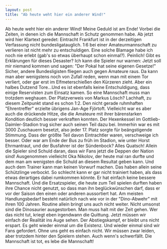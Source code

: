 ```yaml
---
layout: post
title: "Ab heute weht hier ein anderer Wind!"
---
```


Ab heute weht hier ein anderer Wind! Meine Geduld ist am Ende! Vorbei die Zeiten, in denen ich die Mannschaft in Schutz genommen habe. Ab jetzt wird hier Klartext geredet: Eintracht Frankfurt ist in der derzeitigen Verfassung nicht bundesligatauglich. 1:6 bei einer Amateurmannschaft zu verlieren ist nicht mehr zu entschuldigen. Eine solche Blamage habe ich noch nie erlebt (gab's so etwas überhaupt schon einmal?). Peinlich! Gibt es Erklärungen für dieses Desaster? Ich kann die Spieler nur warnen: Jetzt soll mir niemand kommen und sagen: "Der Pokal hat seine eigenen Gesetze!" Sicher, andere Bundesligisten fliegen auch gegen Amateure raus. Da kann man aber wenigstens noch von Zufall reden, wenn man mit einem Tor verliert, oder gar erst im Elfmeterschießen den Kürzeren zieht. Aber ein halbes Dutzend Tore...Und es ist ebenfalls keine Entschuldigung, dass einige Reservisten zum Einsatz kamen. So eine Mannschaft muss man trotzdem weghauen. Der Platzverweis von Markus Lösch? Lachhaft, zu diesem Zeitpunkt stand es schon 1:2. Den nicht gerade ruhmhaften "Ehrentreffer" erzielte übrigens Jan-Age Fjörtoft. Vielleicht war es aber auch die drückende Hitze, die die Amateure mit ihrer bärenstarken Kondition deutlich besser verkraften konnten. Der Hexenkessel im Gottlieb-Daimler-Stadion trug sicher auch seinen Teil dazu bei. Immerhin war es mit 3000 Zuschauern besetzt, also jeder 17. Platz sorgte für beängstigende Stimmung. Dass der größte Teil davon Eintrachtler waren, verschweige ich besser. Oder war am Ende der Bus zu früh im Stadion, wie unter Horst Ehrmantraut, und der Busfahrer ist der Sündenbock? Alles Quatsch! Allein die Spieler sind Schuld daran, dass wir Fans jetzt die Deppen der Nation sind! Ausgenommen vielleicht Oka Nikolov, der heute mal ran durfte und dem man am wenigsten die Schuld an diesem Resultat geben kann. Und auch dem Trainer kann man keinen Vorwurf machen. Das haben allein seine Schützlinge verbockt. So schlecht kann er gar nicht trainiert haben, als dass etwas derartiges dabei rumkommen könnte. Er hat einfach keine bessere Mannschaft. Und die Ersatzspieler, die heute zum Teil spielen durften haben ihre Chance nicht genutzt, so dass man ihn beglückwünschen darf, dass er vor der Saison den einen oder anderen aussortiert hat. Am meisten Handlungsbedarf besteht natürlich nach wie vor in der "Dino-Abwehr" mit ihren 100 Jahren. Routine allein bringt uns auch nicht weiter. Nicht umsonst sind die Dinosaurier ausgestorben. Man muss halt mit der Zeit gehen. Wer das nicht tut, kriegt eben irgendwann die Quittung. Jetzt müssen wir einfach der Realität ins Auge sehen. Der Abstiegskampf, er bleibt uns nicht erspart. Es geht wieder einmal um die Existenz. Und wieder einmal sind wir Fans gefordert. Ohne uns geht es einfach nicht. Wir müssen zwar leiden, aber trotzdem hinter den Spielern stehen. Auch wenn's schwerfällt. Die Mannschaft ist tot, es lebe die Mannschaft!
